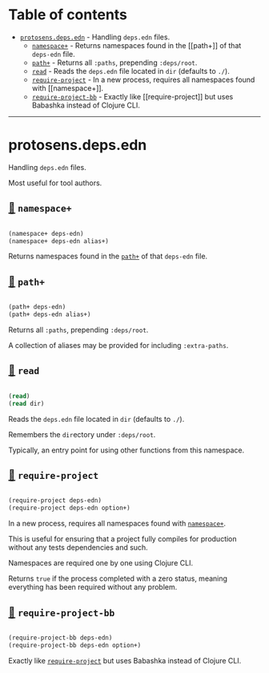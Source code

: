 # Table of contents
-  [`protosens.deps.edn`](#protosens.deps.edn)  - Handling <code>deps.edn</code> files.
    -  [`namespace+`](#protosens.deps.edn/namespace+) - Returns namespaces found in the [[path+]] of that <code>deps-edn</code> file.
    -  [`path+`](#protosens.deps.edn/path+) - Returns all <code>:paths</code>, prepending <code>:deps/root</code>.
    -  [`read`](#protosens.deps.edn/read) - Reads the <code>deps.edn</code> file located in <code>dir</code> (defaults to <code>./</code>).
    -  [`require-project`](#protosens.deps.edn/require-project) - In a new process, requires all namespaces found with [[namespace+]].
    -  [`require-project-bb`](#protosens.deps.edn/require-project-bb) - Exactly like [[require-project]] but uses Babashka instead of Clojure CLI.

-----
# <a name="protosens.deps.edn">protosens.deps.edn</a>


Handling `deps.edn` files.
  
   Most useful for tool authors.




## <a name="protosens.deps.edn/namespace+">[:page_facing_up:](https://github.com/protosens/monorepo.cljc/blob/develop/module/deps.edn/src/main/clj/protosens/deps/edn.clj#L24-L38) `namespace+`</a>
``` clojure

(namespace+ deps-edn)
(namespace+ deps-edn alias+)
```


Returns namespaces found in the [`path+`](#protosens.deps.edn/path+) of that `deps-edn` file.

## <a name="protosens.deps.edn/path+">[:page_facing_up:](https://github.com/protosens/monorepo.cljc/blob/develop/module/deps.edn/src/main/clj/protosens/deps/edn.clj#L42-L64) `path+`</a>
``` clojure

(path+ deps-edn)
(path+ deps-edn alias+)
```


Returns all `:paths`, prepending `:deps/root`.
  
   A collection of aliases may be provided for including `:extra-paths`.

## <a name="protosens.deps.edn/read">[:page_facing_up:](https://github.com/protosens/monorepo.cljc/blob/develop/module/deps.edn/src/main/clj/protosens/deps/edn.clj#L70-L91) `read`</a>
``` clojure

(read)
(read dir)
```


Reads the `deps.edn` file located in `dir` (defaults to `./`).
  
   Remembers the `dir`ectory under `:deps/root`.
  
   Typically, an entry point for using other functions from this namespace.

## <a name="protosens.deps.edn/require-project">[:page_facing_up:](https://github.com/protosens/monorepo.cljc/blob/develop/module/deps.edn/src/main/clj/protosens/deps/edn.clj#L95-L132) `require-project`</a>
``` clojure

(require-project deps-edn)
(require-project deps-edn option+)
```


In a new process, requires all namespaces found with [`namespace+`](#protosens.deps.edn/namespace+).
  
   This is useful for ensuring that a project fully compiles for production without any
   tests dependencies and such.

   Namespaces are required one by one using Clojure CLI.

   Returns `true` if the process completed with a zero status, meaning everything has been
   required without any problem.

## <a name="protosens.deps.edn/require-project-bb">[:page_facing_up:](https://github.com/protosens/monorepo.cljc/blob/develop/module/deps.edn/src/main/clj/protosens/deps/edn.clj#L136-L169) `require-project-bb`</a>
``` clojure

(require-project-bb deps-edn)
(require-project-bb deps-edn option+)
```


Exactly like [`require-project`](#protosens.deps.edn/require-project) but uses Babashka instead of Clojure CLI.

